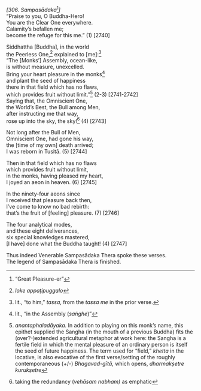 *\[306. Sampasādaka*[^1]*\]*  
“Praise to you, O Buddha-Hero!  
You are the Clear One everywhere.  
Calamity’s befallen me;  
become the refuge for this me.” (1) \[2740\]

Siddhattha \[Buddha\], in the world  
the Peerless One,[^2] explained to \[me\]:[^3]  
“The \[Monks’\] Assembly, ocean-like,  
is without measure, unexcelled.  
Bring your heart pleasure in the monks[^4]  
and plant the seed of happiness  
there in that field which has no flaws,  
which provides fruit without limit.”[^5] (2-3) \[2741-2742\]  
Saying that, the Omniscient One,  
the World’s Best, the Bull among Men,  
after instructing me that way,  
rose up into the sky, the sky![^6] (4) \[2743\]

Not long after the Bull of Men,  
Omniscient One, had gone his way,  
the \[time of my own\] death arrived;  
I was reborn in Tusitā. (5) \[2744\]

Then in that field which has no flaws  
which provides fruit without limit,  
in the monks, having pleased my heart,  
I joyed an aeon in heaven. (6) \[2745\]

In the ninety-four aeons since  
I received that pleasure back then,  
I’ve come to know no bad rebirth:  
that’s the fruit of \[feeling\] pleasure. (7) \[2746\]

The four analytical modes,  
and these eight deliverances,  
six special knowledges mastered,  
\[I have\] done what the Buddha taught! (4) \[2747\]

Thus indeed Venerable Sampasādaka Thera spoke these verses.  
The legend of Sampasādaka Thera is finished.

[^1]: “Great Pleasure-er”

[^2]: *loke appaṭipuggalo*

[^3]: lit., “to him,” *tassa*, from the *tassa me* in the prior verse.

[^4]: lit., “in the Assembly (*saṅghe*)”

[^5]: *anantaphaladāyaka.* In addition to playing on this monk’s name,
    this epithet supplied the Sangha (in the mouth of a previous Buddha)
    fits the (over?-)extended agricultural metaphor at work here: the
    Sangha is a fertile field in which the mental pleasure of an
    ordinary person is itself the seed of future happiness. The term
    used for “field,” *khetta* in the locative, is also evocative of the
    first verse/setting of the roughly contemporaneous (+/-)
    *Bhagavad-gītā,* which opens, *dharmakṣetre kurukṣetre*

[^6]: taking the redundancy (*vehāsam nabham)* as emphatic
